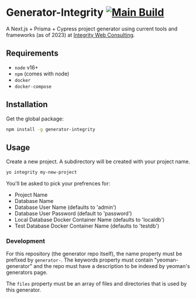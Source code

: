 Generator-Integrity [![Main Build](https://github.com/bpkennedy/generator-integrity/actions/workflows/main.yml/badge.svg?branch=main)](https://github.com/bpkennedy/generator-integrity/actions?query=workflow)
===================
A Next.js + Prisma + Cypress project generator using current tools and frameworks (as of 2023) at [Integrity Web Consulting](https://www.integrityxd.com/).

## Requirements
* `node` v16+
* `npm` (comes with node)
* `docker`
* `docker-compose`

## Installation
Get the global package:
```bash
npm install -g generator-integrity
```

## Usage
Create a new project. A subdirectory will be created with your project name.
```bash
yo integrity my-new-project
```

You'll be asked to pick your prefrences for:
* Project Name
* Database Name
* Database User Name (defaults to 'admin')
* Database User Password (default to 'password')
* Local Database Docker Container Name (defaults to 'localdb')
* Test Database Docker Container Name (defaults to 'testdb')

### Development
For this repository (the generator repo itself), the name property must be prefixed by `generator-`. The keywords property must contain "yeoman-generator" and the repo must have a description to be indexed by yeoman's generators page.

The `files` property must be an array of files and directories that is used by this generator.
